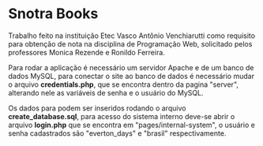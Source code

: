 # Snotra Books

Trabalho feito na instituição Etec Vasco Antônio Venchiarutti como requisito para obtenção de nota na disciplina de Programação Web, solicitado pelos professores Monica Rezende e Ronildo Ferreira.

Para rodar a aplicação é necessário um servidor Apache e de um banco de dados MySQL, para conectar o site ao banco de dados é necessário mudar o arquivo **credentials.php**, que se encontra dentro da pagina "server", alterando nele as variáveis de senha e o usuário do MySQL.

Os dados para podem ser inseridos rodando o arquivo **create_database.sql**, para acesso do sistema interno deve-se abrir o arquivo **login.php** que se encontra em "pages/internal-system", o usuário e senha cadastrados são "everton_days" e "brasil" respectivamente.